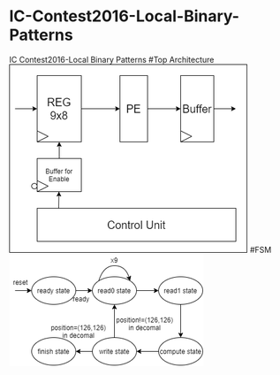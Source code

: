 # IC-Contest2016-Local-Binary-Patterns
IC Contest2016-Local Binary Patterns
#Top Architecture
![image](toparchitecture.png)
#FSM
![image](FSM.png)